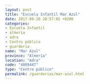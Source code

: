 ```yaml
---
layout: post
title: "Escuela Infantil Mar Azul"
date: 2017-09-20 20:57:05 +0200
categories:
- Escuela Infantil
- almeria
- adra
- Centro público
- guarderia
name: "Mar Azul"
province: "Almería"
location: "Adra"
code: "4009447"
type: "Centro público"
permalink: /guarderias/mar-azul.html
---
```

